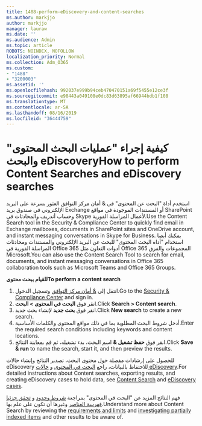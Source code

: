 ```yaml
---
title: 1488-perform-eDiscovery-and-content-searches
ms.author: markjjo
author: markjjo
manager: lauraw
ms.date: ''
ms.audience: Admin
ms.topic: article
ROBOTS: NOINDEX, NOFOLLOW
localization_priority: Normal
ms.collection: Adm_O365
ms.custom:
- "1488"
- "3200003"
ms.assetid: ''
ms.openlocfilehash: 992037e999b94ceb470470151a69f5455e12ce3f
ms.sourcegitcommit: e98443a049108e0dc83d63895af66944bdb1f108
ms.translationtype: MT
ms.contentlocale: ar-SA
ms.lasthandoff: 08/16/2019
ms.locfileid: "36444759"
---
```

# <a name="how-to-perform-content-searches-and-ediscovery-searches"></a><span data-ttu-id="99f47-102">كيفية إجراء "عمليات البحث المحتوى" والبحث eDiscovery</span><span class="sxs-lookup"><span data-stu-id="99f47-102">How to perform Content Searches and eDiscovery searches</span></span>

<span data-ttu-id="99f47-103">استخدم أداة "البحث عن المحتوى" في & أمان مركز التوافق العثور بسرعة على البريد الإلكتروني في صندوق بريد Exchange أو المستندات الموجودة في مواقع SharePoint وحساب أندريف والمحادثات في Skype لأعمال المراسلة الفورية.</span><span class="sxs-lookup"><span data-stu-id="99f47-103">Use the Content Search tool in the Security & Compliance Center to quickly find email in Exchange mailboxes, documents in SharePoint sites and OneDrive account, and instant messaging conversations in Skype for Business.</span></span> <span data-ttu-id="99f47-104">يمكنك أيضا استخدام "أداة البحث المحتوى" للبحث عن البريد الإلكتروني والمستندات ومحادثات المراسلة الفورية في Office 365 أدوات التعاون مثل Office 365 المجموعات والفرق Microsoft.</span><span class="sxs-lookup"><span data-stu-id="99f47-104">You can also use the Content Search Tool to search for email, documents, and instant messaging conversations in Office 365 collaboration tools such as Microsoft Teams and Office 365 Groups.</span></span>

<span data-ttu-id="99f47-105">**للقيام ببحث محتوى**</span><span class="sxs-lookup"><span data-stu-id="99f47-105">**To perform a content search**</span></span>

1. <span data-ttu-id="99f47-106">انتقل إلى [& أمان مركز التوافق](https://protection.office.com) وتسجيل الدخول.</span><span class="sxs-lookup"><span data-stu-id="99f47-106">Go to the [Security & Compliance Center](https://protection.office.com) and sign in.</span></span>
2. <span data-ttu-id="99f47-107">انقر فوق **البحث في المحتوى > البحث**.</span><span class="sxs-lookup"><span data-stu-id="99f47-107">Click **Search > Content search**.</span></span>
3. <span data-ttu-id="99f47-108">انقر فوق **بحث جديد** لإنشاء بحث جديد.</span><span class="sxs-lookup"><span data-stu-id="99f47-108">Click **New search** to create a new search.</span></span>
4. <span data-ttu-id="99f47-109">أدخل شروط البحث المطلوبة بما في ذلك مواقع المحتوى والكلمات الأساسية.</span><span class="sxs-lookup"><span data-stu-id="99f47-109">Enter the required search conditions including keywords and content locations.</span></span>  
5. <span data-ttu-id="99f47-110">انقر فوق **حفظ تشغيل &** اسم البحث، بدء تشغيله، ثم قم بمعاينة النتائج.</span><span class="sxs-lookup"><span data-stu-id="99f47-110">Click **Save & run** to name the search, start it, and then preview the results.</span></span>

<span data-ttu-id="99f47-111">للحصول على إرشادات مفصلة حول محتوى البحث، تصدير النتائج وإنشاء حالات eDiscovery للاحتفاظ بالبيانات، راجع [البحث في المحتوى](https://docs.microsoft.com/en-us/office365/securitycompliance/content-search) و [حالات eDiscovery](https://docs.microsoft.com/en-us/office365/securitycompliance/ediscovery-cases).</span><span class="sxs-lookup"><span data-stu-id="99f47-111">For detailed instructions about Content searches, exporting results, and creating eDiscovery cases to hold data, see [Content Search](https://docs.microsoft.com/en-us/office365/securitycompliance/content-search) and [eDiscovery cases](https://docs.microsoft.com/en-us/office365/securitycompliance/ediscovery-cases).</span></span>

<span data-ttu-id="99f47-112">فهم النتائج المزيد عن "البحث في المحتوى" بمراجعة [شروط وحدود](https://docs.microsoft.com/en-us/office365/securitycompliance/limits-for-content-search) و [تحقق جزئيا فهرسة العناصر](https://docs.microsoft.com/en-us/office365/securitycompliance/investigating-partially-indexed-items-in-ediscovery) وغيرها أن تكون على علم بها.</span><span class="sxs-lookup"><span data-stu-id="99f47-112">Understand more about Content Search by reviewing the [requirements and limits](https://docs.microsoft.com/en-us/office365/securitycompliance/limits-for-content-search) and  [investigating partially indexed items](https://docs.microsoft.com/en-us/office365/securitycompliance/investigating-partially-indexed-items-in-ediscovery) and other results to be aware of.</span></span>